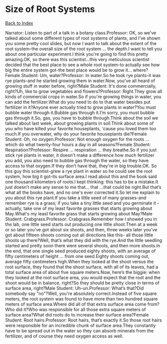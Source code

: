 # Size of Root Systems
[Back to Index](https://github.com/windows10010/tpoExtractor/blob/master/README.md)

Narrator: Listen to part of a talk in a botany class.Professor: OK, so we've talked about some different types of root systems of plants, and I’ve shown you some pretty cool slides, but now I want to talk about the extent of the root system-the overall size of the root system ... the depth.I want to tell you about one particular experiment.I think you're going to find this pretty amazing.OK, so there was this scientist...this very meticulous scientist decided that the best place to see a whole root system-to actually see how big the entire system got-the best place would be to grow it... where?Female Student: Um, water?Professor: In water.So he took rye plants-it was rye plants-and he started growing them in water.Now, you’ve all heard of growing stuff in water before, right?Male Student: It's done commercially, right?Uh, like to grow vegetables and flowers?Professor: Right.They grow all kinds of commercial crops in water.So if you're growing things in water, you can add the fertilizer.What do you need to do to that water besides put fertilizer in it?Anyone ever actually tried to grow plants in water?You must bubble water through it.Bubble gas through it.I’m sorry, you must bubble gas through it.So, gas, you have to bubble through.Think about the soil we talked about last week, about growing plants in soil.Think about some of you who have killed your favorite houseplants, 'cause you loved them too much.If you overwater, why do your favorite houseplants die?Female Student: Oh, no oxygen.Professor: Not enough oxygen for the roots ... which do what twenty-four hours a day in all seasons?Female Student: Respiration?Professor: Respire ... respiration ... they breathe.So if you just stick rye plants in water, it doesn't make a difference how much fertilizer you add, you also need to bubble gas through the water, so they have access to that oxygen.If they don’t have that, they're in big trouble.OK. So this guy this scientist-grew a rye plant in water so he could see the root system, how big it got-its surface area.I read about this and the book said one thousand kilometers of roots.I kept thinking: this has to be a mistake.It just doesn’t make any sense to me that... that …that could be right.But that’s what all the books have, and no one's ever corrected it.So let me explain to you about this rye plant.If you take a little seed of many grasses-and remember rye is a grass; if you take a tiny little seed and you germinate it - actually, take one of my least favorite grasses that starts growing about May.What's my least favorite grass that starts growing about May?Male Student: Crabgrass.Professor: Crabgrass.Remember how I showed you in the lab, one little seed starts out producing one little shoot.Then at a week or so later you’ve got about six shoots, and then, three weeks later you’ve got about fifteen shoots coming out all directions like this- all those little shoots up there?Well, that’s what they did with the rye.And the little seedling started and pretty soon there were several shoots, and then more shoots.In the end, that one single seed produced eighty shoots, with an average of fifty centimeters of height ... from one seed.Eighty shoots coming out, average fifty centimeters high.When they looked at the shoot versus the root surface, they found that the shoot surface, with all of its leaves, had a total surface area of about five square meters.Now, here’s the biggie: when they looked at the root surface area, you would expect that the root and the shoot would be in balance, right?So they should be pretty close in terms of surface area, right?Male Student: Uh-un.Professor: What’s that?Did somebody say "no"?Well, you're absolutely correct.Instead of five square meters, the root system was found to have more than two hundred square meters of surface area.Where did all of that extra surface area come from?Who did it?Who was responsible for all those extra square meters of surface area?What did roots do to increase their surface area?Female Student: Root hairs.Professor: Root hairs, that’s exactly it.So those root hairs were responsible for an incredible chunk of surface area.They constantly have to be spread out in the water so they can absorb minerals from the fertilizer, and of course they need oxygen access as well.